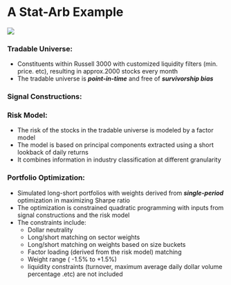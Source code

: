 # A Stat-Arb Example

![](/cum_tss.png)

### Tradable Universe:
- Constituents within Russell 3000 with customized liquidity filters (min. price. etc), resulting in approx.2000 stocks every month
- The tradable universe is ***point-in-time*** and free of ***survivorship bias***

### Signal Constructions:


### Risk Model:
- The risk of the stocks in the tradable universe is modeled by a factor model
- The model is based on principal components extracted using a short lookback of daily returns
- It combines information in industry classification at different granularity

### Portfolio Optimization:
- Simulated long-short portfolios with weights derived from ***single-period*** optimization in maximizing Sharpe ratio
- The optimization is constrained quadratic programming with inputs from signal constructions and the risk model
- The constraints include:
  * Dollar neutrality
  * Long/short matching on sector weights 
  * Long/short matching on weights based on size buckets
  * Factor loading (derived from the risk model) matching
  * Weight range ( -1.5% to +1.5%)
  * liquidity constraints (turnover, maximum average daily dollar volume percentage .etc) are not included
